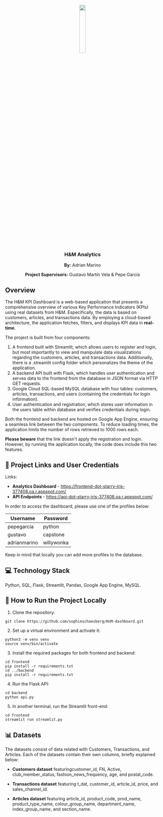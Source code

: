<p align="center">
  <p align="center">
  <img src="https://upload.wikimedia.org/wikipedia/commons/5/53/H%26M-Logo.svg", width = "20%">
</p>
<h3 align="center">H&M Analytics</h3>

<p align="center"><b>By:</b> Adrian Marino</p>
<p align="center"><b>Project Supervisors:</b> Gustavo Martín Vela & Pepe García</p>

<h2> Overview </h2>

<p> The H&M KPI Dashboard is a web-based application that presents a comprehensive overview of various Key Performance Indicators (KPIs) using real datasets from H&M. Especifically, the data is based on customers, articles, and transactions data. By employing a cloud-based architecture, the application fetches, filters, and displays KPI data in <b>real-time</b>.<p>

The project is built from four components:

1. A frontend built with Streamlit, which allows users to register and login, but most importantly to view and manipulate data visualizations regarding the customers, articles, and transactions data. Additionally, there is a .streamlit config folder which personalizes the theme of the application.
2. A backend API built with Flask, which handles user authentication and serves data to the frontend from the database in JSON format via HTTP GET requests.
3. Google Cloud SQL-based MySQL database with four tables: customers, articles, transactions, and users (containing the credentials for login information).
4. User authentication and registration, which stores user information in the users table within database and verifies credentials during login.

Both the frontend and backend are hosted on Google App Engine, ensuring a seamless link between the two components. To reduce loading times, the application limits the number of rows retrieved to 1000 rows each. 

<p><b>Please beware</b> that the link doesn't apply the registration and login. However, by running the application locally, the code does include this two features.<p>


<h2>🔗 Project Links and User Credentials </h2>

Links:
- **Analytics Dashboard** - https://frontend-dot-starry-iris-377408.oa.r.appspot.com/
- **API Endpoints** - https://api-dot-starry-iris-377408.oa.r.appspot.com/

In order to access the dashboard, please use one of the profiles below:

| Username  | Password |
| ------------- | ------------- |
| pepegarcia  | python |
| gustavo  | capstone  |
| adrianmarino  | willywonka  |

Keep in mind that locally you can add more profiles to the database.

<h2>💻 Technology Stack </h2>

Python, SQL, Flask, Streamlit, Pandas, Google App Engine, MySQL.


<h2>🏃 How to Run the Project Locally</h2>

1. Clone the repository:

```
git clone https://github.com/sophieschaesberg/HnM-dashboard.git
```

2. Set up a virtual environment and activate it:

```
python3 -m venv venv
source venv/bin/activate
```

3. Install the required packages for both frontend and backend:

```
cd frontend
pip install -r requirements.txt
cd ../backend
pip install -r requirements.txt
```

4. Run the Flask API:

```
cd backend
python api.py
```

5. In another terminal, run the Streamlit front-end:

```
cd frontend
streamlit run streamlit.py
```

<h2>📊 Datasets </h2>

The datasets consist of data related with Customers, Transactions, and Articles. Each of the datasets contain their own columns, briefly explained below:

- **Customers dataset** featuringcustomer_id, FN, Active, club_member_status, fashion_news_frequency, age, and postal_code.

- **Transactions dataset** featuring t_dat, customer_id, article_id, price, and sales_channel_id.

- **Articles dataset** featuring article_id, product_code, prod_name, product_type_name, colour_group_name, department_name, index_group_name, and section_name.

